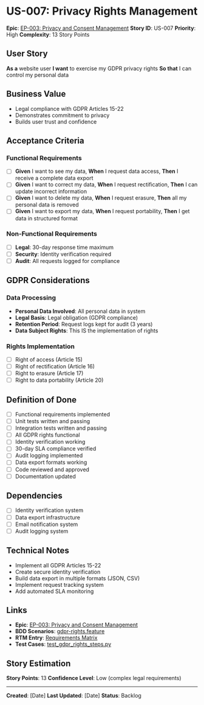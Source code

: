 # US-007: Privacy Rights Management

**Epic**: [EP-003: Privacy and Consent Management](../epics/EP-003-privacy-and-consent-management.md)
**Story ID**: US-007
**Priority**: High
**Complexity**: 13 Story Points

## User Story
**As a** website user
**I want** to exercise my GDPR privacy rights
**So that** I can control my personal data

## Business Value
- Legal compliance with GDPR Articles 15-22
- Demonstrates commitment to privacy
- Builds user trust and confidence

## Acceptance Criteria
### Functional Requirements
- [ ] **Given** I want to see my data, **When** I request data access, **Then** I receive a complete data export
- [ ] **Given** I want to correct my data, **When** I request rectification, **Then** I can update incorrect information
- [ ] **Given** I want to delete my data, **When** I request erasure, **Then** all my personal data is removed
- [ ] **Given** I want to export my data, **When** I request portability, **Then** I get data in structured format

### Non-Functional Requirements
- [ ] **Legal**: 30-day response time maximum
- [ ] **Security**: Identity verification required
- [ ] **Audit**: All requests logged for compliance

## GDPR Considerations
### Data Processing
- **Personal Data Involved**: All personal data in system
- **Legal Basis**: Legal obligation (GDPR compliance)
- **Retention Period**: Request logs kept for audit (3 years)
- **Data Subject Rights**: This IS the implementation of rights

### Rights Implementation
- [ ] Right of access (Article 15)
- [ ] Right of rectification (Article 16)
- [ ] Right to erasure (Article 17)
- [ ] Right to data portability (Article 20)

## Definition of Done
- [ ] Functional requirements implemented
- [ ] Unit tests written and passing
- [ ] Integration tests written and passing
- [ ] All GDPR rights functional
- [ ] Identity verification working
- [ ] 30-day SLA compliance verified
- [ ] Audit logging implemented
- [ ] Data export formats working
- [ ] Code reviewed and approved
- [ ] Documentation updated

## Dependencies
- [ ] Identity verification system
- [ ] Data export infrastructure
- [ ] Email notification system
- [ ] Audit logging system

## Technical Notes
- Implement all GDPR Articles 15-22
- Create secure identity verification
- Build data export in multiple formats (JSON, CSV)
- Implement request tracking system
- Add automated SLA monitoring

## Links
- **Epic**: [EP-003: Privacy and Consent Management](../epics/EP-003-privacy-and-consent-management.md)
- **BDD Scenarios**: [gdpr-rights.feature](../../02-technical/bdd-scenarios/gdpr-rights.feature)
- **RTM Entry**: [Requirements Matrix](../../traceability/requirements-matrix.md)
- **Test Cases**: [test_gdpr_rights_steps.py](../../../tests/bdd/step_definitions/test_gdpr_rights_steps.py)

## Story Estimation
**Story Points**: 13
**Confidence Level**: Low (complex legal requirements)

---
**Created**: [Date]
**Last Updated**: [Date]
**Status**: Backlog